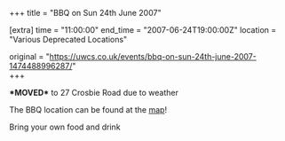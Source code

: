 +++
title = "BBQ on Sun 24th June 2007"

[extra]
time = "11:00:00"
end_time = "2007-06-24T19:00:00Z"
location = "Various Deprecated Locations"

original = "https://uwcs.co.uk/events/bbq-on-sun-24th-june-2007-1474488996287/"    
+++

**\*MOVED\*** to 27 Crosbie Road due to weather

The BBQ location can be found at the [map](http://www.bucko.me.uk/images/maptocrosbie.png)\!

Bring your own food and drink

